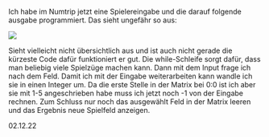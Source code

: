 Ich habe im Numtrip jetzt eine Spielereingabe und die darauf folgende ausgabe programmiert. Das sieht ungefähr so aus:

![](../images/Numtrip%20spielereingabe.PNG)

Sieht vielleicht nicht übersichtlich aus und ist auch nicht gerade die kürzeste Code dafür funktioniert er gut. Die while-Schleife sorgt dafür, dass man beliebig viele Spielzüge machen kann. Dann mit dem Input frage ich nach dem Feld. Damit ich mit der Eingabe weiterarbeiten kann wandle ich sie in einen Integer um. Da die erste Stelle in der Matrix bei 0:0 ist ich aber sie mit 1-5 angeschrieben habe muss ich jetzt noch -1 von der Eingabe rechnen. Zum Schluss nur noch das ausgewählt Feld in der Matrix leeren und das Ergebnis neue Spielfeld anzeigen.

02.12.22
